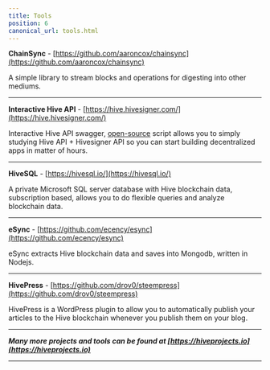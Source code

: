 ```yaml
---
title: Tools
position: 6
canonical_url: tools.html
---
```


**ChainSync** - [https://github.com/aaroncox/chainsync](https://github.com/aaroncox/chainsync)

A simple library to stream blocks and operations for digesting into other mediums.

---

**Interactive Hive API** - [https://hive.hivesigner.com/](https://hive.hivesigner.com/)

Interactive Hive API swagger, [open-source](https://github.com/ledgerconnect/hiveapi) script allows you to simply studying Hive API + Hivesigner API so you can start building decentralized apps in matter of hours.

---

**HiveSQL** - [https://hivesql.io/](https://hivesql.io/)

A private Microsoft SQL server database with Hive blockchain data, subscription based, allows you to do flexible queries and analyze blockchain data.

---

**eSync** - [https://github.com/ecency/esync](https://github.com/ecency/esync)

eSync extracts Hive blockchain data and saves into Mongodb, written in Nodejs.

---

**HivePress** - [https://github.com/drov0/steempress](https://github.com/drov0/steempress)

HivePress is a WordPress plugin to allow you to automatically publish your articles to the Hive blockchain whenever you publish them on your blog.

---

_**Many more projects and tools can be found at [https://hiveprojects.io](https://hiveprojects.io)**_

---

